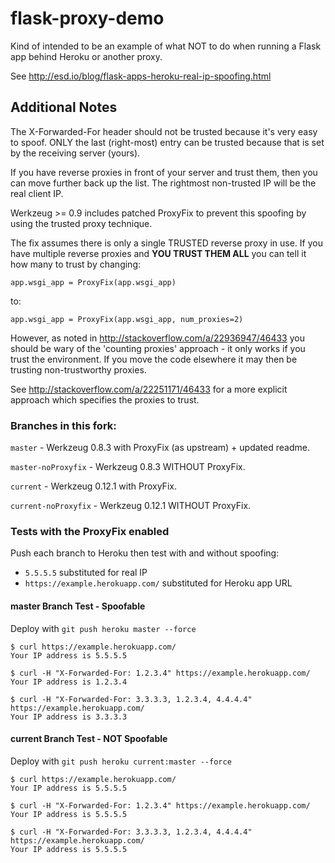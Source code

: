 flask-proxy-demo
================

Kind of intended to be an example of what NOT to do when running a Flask app behind Heroku or another proxy.

See http://esd.io/blog/flask-apps-heroku-real-ip-spoofing.html


## Additional Notes

The X-Forwarded-For header should not be trusted because it's very easy to spoof.  ONLY the last (right-most) entry can be trusted because that is set by the receiving server (yours).

If you have reverse proxies in front of your server and trust them, then you can move further back up the list.  The rightmost non-trusted IP will be the real client IP.

Werkzeug >= 0.9 includes patched ProxyFix to prevent this spoofing by using the trusted proxy technique.

The fix assumes there is only a single TRUSTED reverse proxy in use.  If you have multiple reverse proxies and **YOU TRUST THEM ALL** you can tell it how many to trust by changing:

    app.wsgi_app = ProxyFix(app.wsgi_app)
	
to:

    app.wsgi_app = ProxyFix(app.wsgi_app, num_proxies=2)

However, as noted in http://stackoverflow.com/a/22936947/46433 you should be wary of the 'counting proxies' approach - it only works if you trust the environment.  If you move the code elsewhere it may then be trusting non-trustworthy proxies.

See http://stackoverflow.com/a/22251171/46433 for a more explicit approach which specifies the proxies to trust.


### Branches in this fork:

`master` - Werkzeug 0.8.3 with ProxyFix (as upstream) + updated readme.

`master-noProxyfix` - Werkzeug 0.8.3 WITHOUT ProxyFix.

`current` - Werkzeug 0.12.1 with ProxyFix.

`current-noProxyfix` - Werkzeug 0.12.1 WITHOUT ProxyFix.


### Tests with the ProxyFix enabled

Push each branch to Heroku then test with and without spoofing:

- `5.5.5.5` substituted for real IP
- `https://example.herokuapp.com/` substituted for Heroku app URL


#### master Branch Test - Spoofable

Deploy with `git push heroku master --force`

    $ curl https://example.herokuapp.com/
    Your IP address is 5.5.5.5
	
    $ curl -H "X-Forwarded-For: 1.2.3.4" https://example.herokuapp.com/
    Your IP address is 1.2.3.4
	
	$ curl -H "X-Forwarded-For: 3.3.3.3, 1.2.3.4, 4.4.4.4" https://example.herokuapp.com/
	Your IP address is 3.3.3.3
	

#### current Branch Test - NOT Spoofable

Deploy with `git push heroku current:master --force`

    $ curl https://example.herokuapp.com/
    Your IP address is 5.5.5.5
	
    $ curl -H "X-Forwarded-For: 1.2.3.4" https://example.herokuapp.com/
    Your IP address is 5.5.5.5
	
	$ curl -H "X-Forwarded-For: 3.3.3.3, 1.2.3.4, 4.4.4.4" https://example.herokuapp.com/
	Your IP address is 5.5.5.5
